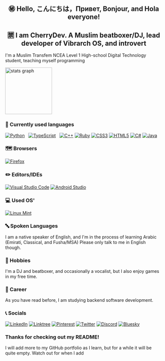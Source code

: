 <h2 align="center">㊙️ Hello, こんにちは，Привет, Bonjour, and Hola everyone!</h2>
<h2 align="center">🈲 I am CherryDev. A Muslim beatboxer/DJ, lead developer of Vibrarch OS, and introvert</h2>

I'm a Muslim Transfem NCEA Level 1 High-school Digital Technology student, teaching myself programming<br>

<img src="https://github-readme-stats.vercel.app/api?username=CherryDev-Arch&theme=dracula&locale=en&hide_border=false" height="150" alt="stats graph"  />

### 📁 Currently used languages

[![Python](https://img.shields.io/badge/Python-%233776AB.svg?style=for-the-badge&logo=Python&logoColor=white)](https://www.python.org/) &nbsp;
[![TypeScript](https://img.shields.io/badge/TypeScript-%23007ACC.svg?style=for-the-badge&logo=typescript&logoColor=white)](https://www.typescriptlang.org) &nbsp;
[![C++](https://img.shields.io/badge/c++-%2300599C.svg?style=for-the-badge&logo=c%2B%2B&logoColor=white)](https://cplusplus.com/)
[![Ruby](https://img.shields.io/badge/ruby-%23CC342D.svg?style=for-the-badge&logo=ruby&logoColor=white)](https://www.ruby-lang.org/en/)
[![CSS3](https://img.shields.io/badge/css3-%231572B6.svg?style=for-the-badge&logo=css3&logoColor=white)](https://developer.mozilla.org/en-US/docs/Web/CSS)
[![HTML5](https://img.shields.io/badge/html5-%23E34F26.svg?style=for-the-badge&logo=html5&logoColor=white)](https://developer.mozilla.org/en-US/docs/Web/HTML)
[![C#](https://img.shields.io/badge/c%23-%23239120.svg?style=for-the-badge&logo=csharp&logoColor=white)](https://learn.microsoft.com/en-us/dotnet/csharp/tour-of-csharp/)
[![Java](https://img.shields.io/badge/java-%23ED8B00.svg?style=for-the-badge&logo=openjdk&logoColor=white)](https://www.java.com/en/)


### 🗺️ Browsers

[![Firefox](https://img.shields.io/badge/Firefox-FF7139?style=for-the-badge&logo=Firefox-Browser&logoColor=white)](https://zen-browser.app/)

### ✏️ Editors/IDEs

[![Visual Studio Code](https://img.shields.io/badge/Visual%20Studio%20Code-0078d7.svg?style=for-the-badge&logo=visual-studio-code&logoColor=white)](https://code.visualstudio.com/)
[![Android Studio](https://img.shields.io/badge/android%20studio-346ac1?style=for-the-badge&logo=android%20studio&logoColor=white)](https://developer.android.com/studio)


### 💻 Used OS'

[![Linux Mint](https://img.shields.io/badge/Linux%20Mint-87CF3E?style=for-the-badge&logo=Linux%20Mint&logoColor=white)](https://linuxmint.com)
[]()

### 🔤 Spoken Languages

I am a native speaker of English, and I'm in the process of learning Arabic (Emirati, Classical, and Fusha/MSA)
Please only talk to me in English though.

### 📔 Hobbies

I'm a DJ and beatboxer, and occasionally a vocalist, but I also enjoy games in my free time.

### 📝 Career

As you have read before, I am studying backend software development.

### 📞 Socials

[![LinkedIn](https://img.shields.io/badge/linkedin-%230077B5.svg?style=for-the-badge&logo=linkedin&logoColor=white)](https://www.linkedin.com/in/joshua-miller-56a63a355/)
[![Linktree](https://img.shields.io/badge/linktree-1de9b6?style=for-the-badge&logo=linktree&logoColor=white)](https://linktr.ee/TERMINL_SOCHI)
[![Pinterest](https://img.shields.io/badge/Pinterest-%23E60023.svg?style=for-the-badge&logo=Pinterest&logoColor=white)](https://nz.pinterest.com/TERMINL_SOCHI/)
[![Twitter](https://img.shields.io/badge/X-%23000000.svg?style=for-the-badge&logo=X&logoColor=white)](https://bsky.app/profile/terminl-sochi.bsky.social)
[![Discord](https://img.shields.io/badge/Discord-%235865F2.svg?style=for-the-badge&logo=discord&logoColor=white)](https://discord.gg/dX5sVZhQke)
[![Bluesky](https://img.shields.io/badge/Bluesky-0285FF?style=for-the-badge&logo=Bluesky&logoColor=white)](https://bsky.app/profile/terminl-sochi.bsky.social)

### Thanks for checking out my README!
I will add more to my GitHub portfolio as I learn, but for a while it will be quite empty.
Watch out for when I add 
